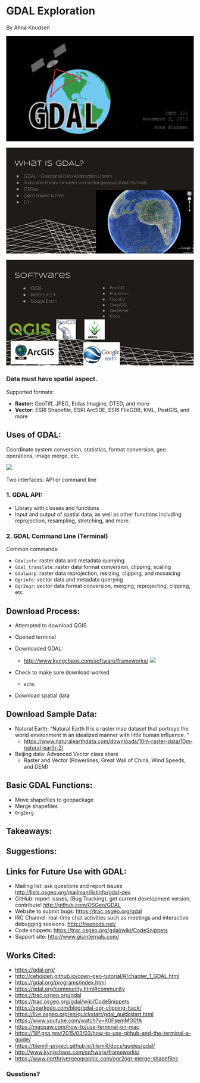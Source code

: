 # GDAL Exploration 
By Ahna Knudsen 

![](ppt/Copy_of_GDAL.jpg)

![](ppt/Copy_of_GDAL_1.jpg)

![](ppt/Copy_of_GDAL_2.jpg)

### Data must have spatial aspect.
Supported formats:
- **Raster:** GeoTiff, JPEG, Erdas Imagine, DTED, and more
- **Vector:** ESRI Shapefile, ESRI ArcSDE, ESRI FileGDB, KML, PostGIS, and more

## Uses of GDAL:
Coordinate system conversion, statistics, format conversion, geo operations, image merge, etc. 

![](ppt/projection_tween.gif)

Two interfaces: API or command line
### 1. GDAL API:
- Library with classes and functions
- Input and output of spatial data, as well as other functions including reprojection, resampling, stretching, and more.
### 2. GDAL Command Line (Terminal)
Common commands:
- ``` Gdalinfo ```: raster data and metadata querying 
- ``` Gdal_translate ```: raster data format conversion, clipping, scaling
- ``` Gdalwarp ```: raster data reprojection, resizing, clipping, and mosaicing 
- ``` Ogrinfo ```: vector data and metadata querying
- ``` Ogr2ogr ```: vector data format conversion, merging, reprojecting, clipping, etc

## Download Process:
- Attempted to download QGIS 
- Opened terminal 
- Downloaded GDAL: 
  - http://www.kyngchaos.com/software/frameworks/
  ![](ppt/kyngchaos.jpg)
  
- Check to make sure download worked 
  - ```echo ```
- Download spatial data

## Download Sample Data:
- Natural Earth: “Natural Earth II is a raster map dataset that portrays the world environment in an idealized manner with little human influence. “
  - https://www.naturalearthdata.com/downloads/10m-raster-data/10m-natural-earth-2/
- Beijing data: Advanced Vector class share
  - Raster and Vector (Powerlines, Great Wall of China, Wind Speeds, and DEM)
  
## Basic GDAL Functions:
- Move shapefiles to geopackage
- Merge shapefiles
 - ```Org2org```

## Takeaways:

## Suggestions:

## Links for Future Use with GDAL:
- Mailing list: ask questions and report issues http://lists.osgeo.org/mailman/listinfo/gdal-dev
- GitHub: report issues, (Bug Tracking), get current development version, contribute! http://github.com/OSGeo/GDAL
- Website to submit bugs:  https://trac.osgeo.org/gdal
- IRC Channel: real-time chat activities such as meetings and interactive debugging sessions. http://freenode.net/
- Code snippets: https://trac.osgeo.org/gdal/wiki/CodeSnippets
- Support site: http://www.gisinternals.com/

## Works Cited:
- https://gdal.org/
- http://ceholden.github.io/open-geo-tutorial/R/chapter_1_GDAL.html
- https://gdal.org/programs/index.html
- https://gdal.org/community.html#community
- https://trac.osgeo.org/gdal
- https://trac.osgeo.org/gdal/wiki/CodeSnippets
- https://sparkgeo.com/blog/gdal-ogr-clipping-hack/
- https://live.osgeo.org/en/quickstart/gdal_quickstart.html
- https://www.youtube.com/watch?v=K0FsemMG0fA
- https://macpaw.com/how-to/use-terminal-on-mac
- https://18f.gsa.gov/2015/03/03/how-to-use-github-and-the-terminal-a-guide/
- https://tilemill-project.github.io/tilemill/docs/guides/gdal/
- http://www.kyngchaos.com/software/frameworks/
- https://www.northrivergeographic.com/ogr2ogr-merge-shapefiles

### Questions?




